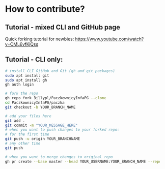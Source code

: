 # How to contribute?

## Tutorial - mixed CLI and GitHub page
Quick forking tutorial for newbies: https://www.youtube.com/watch?v=CML6vfKjQss

## Tutorial - CLI only:
```bash
# install CLI GitHub and Git (gh and git packages)
sudo apt install git
sudo apt install gh
gh auth login

# fork the repo
gh repo fork Billypl/PaczkownicyInfaPG --clone
cd PaczkownicyInfaPG/paczka
git checkout -b YOUR_BRANCH_NAME

# add your files here
git add .
git commit -m "YOUR_MESSAGE_HERE"
# when you want to push changes to your forked repo:
# for the first time
git push -u origin YOUR_BRANCHNAME
# any other time
git push

# when you want to merge changes to original repo
gh pr create --base master --head YOUR_USERNAME:YOUR_BRANCH_NAME --repo Billypl/PaczkownicyInfaPG
```